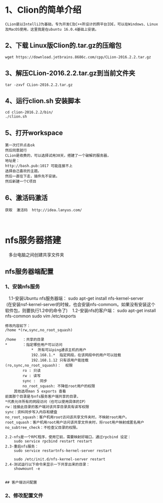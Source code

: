 #  1、Clion的简单介绍
    CLion是以IntelliJ为基础，专为开发C及C++所设计的跨平台IDE，可以在Windows、Linux及MacOS使用，这里我是在ubuntu 16.0.4基础上安装。
## 2、下载 Linux版Clion的.tar.gz的压缩包 
    wget https://download.jetbrains.8686c.com/cpp/CLion-2016.2.2.tar.gz
## 3、解压CLion-2016.2.2.tar.gz到当前文件夹
    tar -zxvf CLion-2016.2.2.tar.gz  
## 4、运行clion.sh 安装脚本
    cd clion-2016.2.2/bin/  
    ./clion.sh  
## 5、打开workspace
    第一次打开点击ok
    然后同意就行
    CLion是收费的，可以选择试用30天，搭建了一个破解的服务器，
    地址是：
    http://bash.pub:1017 可能连接不上
    选择自己喜欢的主题。
    然后一直往下走，插件先不安装。
    然后新建一个C项目
## 6、激活码激活
    获取  激活码  http://idea.lanyus.com/
    
# nfs服务器搭建
    多台电脑之间创建共享文件夹
## nfs服务器端配置
### 1、安装nfs服务
    1.1-安装Ubuntu nfs服务器端：
        sudo apt-get install nfs-kernel-server
        (在安装nsf-kernel-server的时候，也会安装nfs-commom。如果没有安装这个软件包，则要执行1.2中的命令了)
    1.2-安装nfs的客户端：
    sudo apt-get install nfs-common
    sudo vim /etc/exports

    修改内容如下：
    /home *(rw,sync,no_root_squash)

    /home   ：共享的目录
    *       ：指定哪些用户可以访问
                *  所有可以ping通该主机的用户
                192.168.1.*  指定网段，在该网段中的用户可以挂载
                192.168.1.12 只有该用户能挂载
    (ro,sync,no_root_squash)：  权限
            ro : 只读
            rw : 读写
            sync :  同步
            no_root_squash: 不降低root用户的权限
        其他选项man 5 exports 查看
    前面那个目录是与nfs服务客户端共享的目录，
    *代表允许所有的网段访问（也可以使用具体的IP）
    rw：挂接此目录的客户端对该共享目录具有读写权限
    sync：资料同步写入内存和硬盘
    no_root_squash：客户机用root访问该共享文件夹时，不映射root用户。
    root_squash：客户机用root用户访问该共享文件夹时，将root用户映射成匿名用户
    no_subtree_check：不检查父目录的权限。

    2.2-nfs是一个RPC程序，使用它前，需要映射好端口，通过rpcbind 设定：
        sudo service rpcbind restart restart
    2.3-重启nfs服务：
        sudo service restartnfs-kernel-server restart

        sudo /etc/init.d/nfs-kernel-server restart
    2.4-测试运行以下命令来显示一下共享出来的目录：
        showmount -e


    ## 客户端访问配置


### 2、修改配置文件
